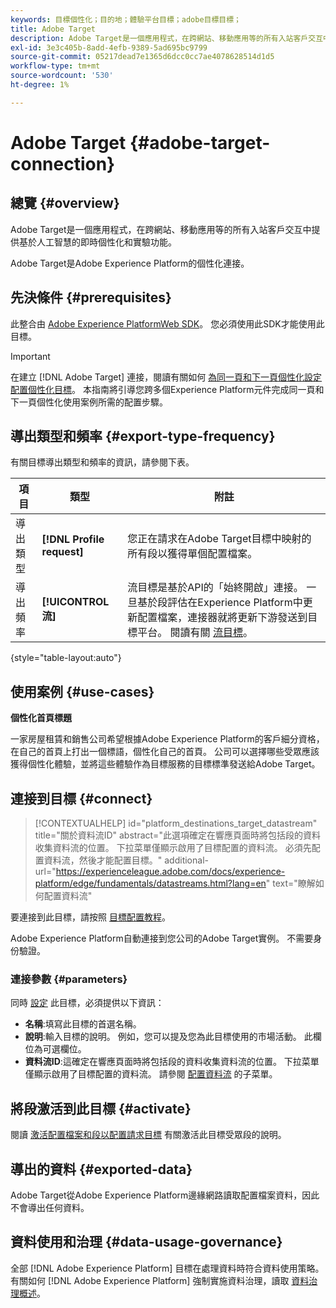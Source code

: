 ```yaml
---
keywords: 目標個性化；目的地；體驗平台目標；adobe目標目標；
title: Adobe Target
description: Adobe Target是一個應用程式，在跨網站、移動應用等的所有入站客戶交互中提供基於人工智慧的即時個性化和實驗功能。
exl-id: 3e3c405b-8add-4efb-9389-5ad695bc9799
source-git-commit: 05217dead7e1365d6dcc0cc7ae4078628514d1d5
workflow-type: tm+mt
source-wordcount: '530'
ht-degree: 1%

---
```


# Adobe Target {#adobe-target-connection}

## 總覽 {#overview}

Adobe Target是一個應用程式，在跨網站、移動應用等的所有入站客戶交互中提供基於人工智慧的即時個性化和實驗功能。

Adobe Target是Adobe Experience Platform的個性化連接。

## 先決條件 {#prerequisites}

此整合由 [Adobe Experience PlatformWeb SDK](../../../edge/home.md)。 您必須使用此SDK才能使用此目標。

>[!IMPORTANT]
>
>在建立 [!DNL Adobe Target] 連接，閱讀有關如何 [為同一頁和下一頁個性化設定配置個性化目標](../../ui/configure-personalization-destinations.md)。 本指南將引導您跨多個Experience Platform元件完成同一頁和下一頁個性化使用案例所需的配置步驟。

## 導出類型和頻率 {#export-type-frequency}

有關目標導出類型和頻率的資訊，請參閱下表。

| 項目 | 類型 | 附註 |
---------|----------|---------|
| 導出類型 | **[!DNL Profile request]** | 您正在請求在Adobe Target目標中映射的所有段以獲得單個配置檔案。 |
| 導出頻率 | **[!UICONTROL 流]** | 流目標是基於API的「始終開啟」連接。 一旦基於段評估在Experience Platform中更新配置檔案，連接器就將更新下游發送到目標平台。 閱讀有關 [流目標](/help/destinations/destination-types.md#streaming-destinations)。 |

{style=&quot;table-layout:auto&quot;}

## 使用案例 {#use-cases}

**個性化首頁標題**

一家房屋租賃和銷售公司希望根據Adobe Experience Platform的客戶細分資格，在自己的首頁上打出一個標語，個性化自己的首頁。 公司可以選擇哪些受眾應該獲得個性化體驗，並將這些體驗作為目標服務的目標標準發送給Adobe Target。

## 連接到目標 {#connect}

>[!CONTEXTUALHELP]
>id="platform_destinations_target_datastream"
>title="關於資料流ID"
>abstract="此選項確定在響應頁面時將包括段的資料收集資料流的位置。 下拉菜單僅顯示啟用了目標配置的資料流。 必須先配置資料流，然後才能配置目標。"
>additional-url="https://experienceleague.adobe.com/docs/experience-platform/edge/fundamentals/datastreams.html?lang=en" text="瞭解如何配置資料流"

要連接到此目標，請按照 [目標配置教程](../../ui/connect-destination.md)。

Adobe Experience Platform自動連接到您公司的Adobe Target實例。 不需要身份驗證。

### 連接參數 {#parameters}

同時 [設定](../../ui/connect-destination.md) 此目標，必須提供以下資訊：

* **名稱**:填寫此目標的首選名稱。
* **說明**:輸入目標的說明。 例如，您可以提及您為此目標使用的市場活動。 此欄位為可選欄位。
* **資料流ID**:這確定在響應頁面時將包括段的資料收集資料流的位置。 下拉菜單僅顯示啟用了目標配置的資料流。 請參閱 [配置資料流](../../../edge/fundamentals/datastreams.md) 的子菜單。

## 將段激活到此目標 {#activate}

閱讀 [激活配置檔案和段以配置請求目標](../../ui/activate-profile-request-destinations.md) 有關激活此目標受眾段的說明。

## 導出的資料 {#exported-data}

Adobe Target從Adobe Experience Platform邊緣網路讀取配置檔案資料，因此不會導出任何資料。

## 資料使用和治理 {#data-usage-governance}

全部 [!DNL Adobe Experience Platform] 目標在處理資料時符合資料使用策略。 有關如何 [!DNL Adobe Experience Platform] 強制實施資料治理，讀取 [資料治理概述](https://experienceleague.adobe.com/docs/experience-platform/data-governance/home.html)。
